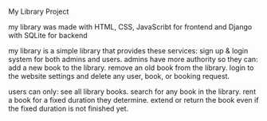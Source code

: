 My Library Project

my library was made with HTML, CSS, JavaScribt for frontend and Django with SQLite for backend

my library is a simple library that provides these services:
  sign up & login system for both admins and users.
  admins have more authority so they can:
    add a new book to the library.
    remove an old book from the library.
    login to the website settings and delete any user, book, or booking request.

  users can only:
    see all library books.
    search for any book in the library.
    rent a book for a fixed duration they determine.
    extend or return the book even if the fixed duration is not finished yet.
